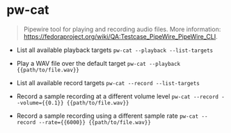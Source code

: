 # pw-cat
> Pipewire tool for playing and recording audio files.
> More information: <https://fedoraproject.org/wiki/QA:Testcase_PipeWire_PipeWire_CLI>.

- List all available playback targets
`pw-cat --playback --list-targets`

- Play a WAV file over the default target
`pw-cat --playback {{path/to/file.wav}}`

- List all available record targets
`pw-cat --record --list-targets`

- Record a sample recording at a different volume level
`pw-cat --record --volume={{0.1}} {{path/to/file.wav}}`

- Record a sample recording using a different sample rate
`pw-cat --record --rate={{6000}} {{path/to/file.wav}}`
